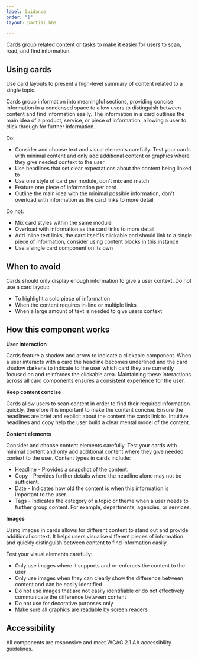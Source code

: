 ```yaml
---
label: Guidance
order: "1"
layout: partial.hbs

---
```

Cards group related content or tasks to make it easier for users to scan, read, and find information.

## Using cards

Use card layouts to present a high-level summary of content related to a single topic.

Cards group information into meaningful sections, providing concise information in a condensed space to allow users to distinguish between content and find information easily. The information in a card outlines the main idea of a product, service, or piece of information, allowing a user to click through for further information.

Do:

* Consider and choose text and visual elements carefully. Test your cards with minimal content and only add additional content or graphics where they give needed context to the user
* Use headlines that set clear expectations about the content being linked to
* Use one style of card per module, don't mix and match
* Feature one piece of information per card
* Outline the main idea with the minimal possible information, don't overload with information as the card links to more detail

Do not:

* Mix card styles within the same module
* Overload with information as the card links to more detail
* Add inline text links, the card itself is clickable and should link to a single piece of information, consider using content blocks in this instance
* Use a single card component on its own

## When to avoid

Cards should only display enough information to give a user context. Do not use a card layout:

* To highlight a solo piece of information
* When the content requires in-line or multiple links
* When a large amount of text is needed to give users context

## How this component works

**User interaction**

Cards feature a shadow and arrow to indicate a clickable component. When a user interacts with a card the headline becomes underlined and the card shadow darkens to indicate to the user which card they are currently focused on and reinforces the clickable area. Maintaining these interactions across all card components ensures a consistent experience for the user.

**Keep content concise**

Cards allow users to scan content in order to find their required information quickly, therefore it is important to make the content concise. Ensure the headlines are brief and explicit about the content the cards link to. Intuitive headlines and copy help the user build a clear mental model of the content.

**Content elements**

Consider and choose content elements carefully. Test your cards with minimal content and only add additional content where they give needed context to the user. Content types in cards include:

* Headline - Provides a snapshot of the content.
* Copy - Provides further details where the headline alone may not be sufficient.
* Date - Indicates how old the content is when this information is important to the user.
* Tags - Indicates the category of a topic or theme when a user needs to further group content. For example, departments, agencies, or services.

**Images**

Using images in cards allows for different content to stand out and provide additional context. It helps users visualise different pieces of information and quickly distinguish between content to find information easily.

Test your visual elements carefully:

* Only use images where it supports and re-enforces the content to the user
* Only use images when they can clearly show the difference between content and can be easily identified
* Do not use images that are not easily identifiable or do not effectively communicate the difference between content
* Do not use for decorative purposes only
* Make sure all graphics are readable by screen readers

## Accessibility

All components are responsive and meet WCAG 2.1 AA accessibility guidelines.